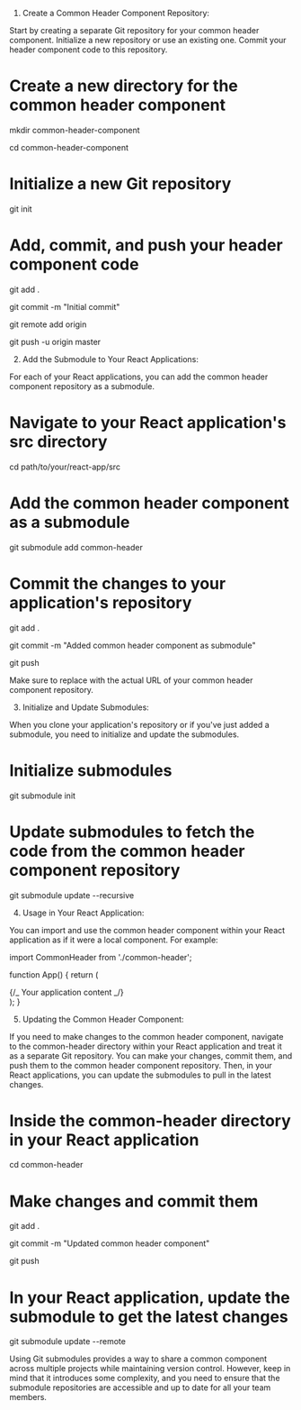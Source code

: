 1. Create a Common Header Component Repository:

Start by creating a separate Git repository for your common header component. Initialize a new repository or use an existing one. Commit your header component code to this repository.

# Create a new directory for the common header component

mkdir common-header-component

cd common-header-component

# Initialize a new Git repository

git init

# Add, commit, and push your header component code

git add .

git commit -m "Initial commit"

git remote add origin <common-header-repo-url>

git push -u origin master

2. Add the Submodule to Your React Applications:

For each of your React applications, you can add the common header component repository as a submodule.

# Navigate to your React application's src directory

cd path/to/your/react-app/src

# Add the common header component as a submodule

git submodule add <common-header-repo-url> common-header

# Commit the changes to your application's repository

git add .

git commit -m "Added common header component as submodule"

git push

Make sure to replace <common-header-repo-url> with the actual URL of your common header component repository.

3. Initialize and Update Submodules:

When you clone your application's repository or if you've just added a submodule, you need to initialize and update the submodules.

# Initialize submodules

git submodule init

# Update submodules to fetch the code from the common header component repository

git submodule update --recursive

4. Usage in Your React Application:

You can import and use the common header component within your React application as if it were a local component. For example:

import CommonHeader from './common-header';

function App() {
return (

<div>
<CommonHeader />
{/_ Your application content _/}
</div>
);
}

5. Updating the Common Header Component:

If you need to make changes to the common header component, navigate to the common-header directory within your React application and treat it as a separate Git repository. You can make your changes, commit them, and push them to the common header component repository. Then, in your React applications, you can update the submodules to pull in the latest changes.

# Inside the common-header directory in your React application

cd common-header

# Make changes and commit them

git add .

git commit -m "Updated common header component"

git push

# In your React application, update the submodule to get the latest changes

git submodule update --remote

Using Git submodules provides a way to share a common component across multiple projects while maintaining version control. However, keep in mind that it introduces some complexity, and you need to ensure that the submodule repositories are accessible and up to date for all your team members.
